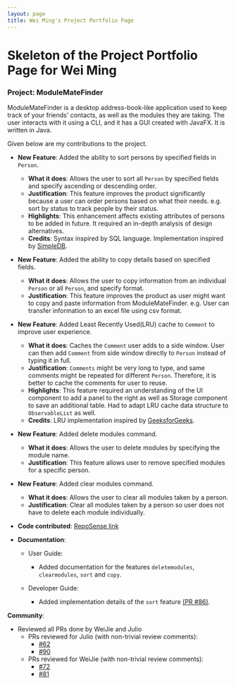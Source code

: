 ```yaml
---
layout: page
title: Wei Ming's Project Portfolio Page
---
```

# Skeleton of the Project Portfolio Page for Wei Ming

### Project: ModuleMateFinder

ModuleMateFinder is a desktop address-book-like application used to keep track of your friends' contacts, as well as the modules they are taking. The user interacts with it using a CLI, and it has a GUI created with JavaFX. It is written in Java.

Given below are my contributions to the project.


* **New Feature**: Added the ability to sort persons by specified fields in `Person`.
  - **What it does**: Allows the user to sort all `Person` by specified fields and specify ascending or descending order.
  - **Justification**: This feature improves the product significantly because a user can order persons based on what their needs. e.g. sort by status to track people by their status.
  - **Highlights**: This enhancement affects existing attributes of persons to be added in future. It required an in-depth analysis of design alternatives.
  - **Credits**: Syntax inspired by SQL language. Implementation inspired by [SimpleDB](http://cs.bc.edu/~sciore/simpledb/).


* **New Feature**: Added the ability to copy details based on specified fields.
  - **What it does**: Allows the user to copy information from an individual `Person` or all `Person`, and specify format.
  - **Justification**: This feature improves the product as user might want to copy and paste information from ModuleMateFinder. 
    e.g. User can transfer information to an excel file using csv format.


* **New Feature**: Added Least Recently Used(LRU) cache to `Comment` to improve user experience.
  - **What it does**: Caches the `Comment` user adds to a side window. User can then add `Comment` from side window directly to `Person` instead of typing it in full.
  - **Justification**: `Comments` might be very long to type, and same comments might be repeated for different `Person`. Therefore, it is better to cache the comments for user to reuse.
  - **Highlights**: This feature required an understanding of the UI component to add a panel to the right as well as Storage component to save an additional table. 
     Had to adapt LRU cache data structure to `ObservableList` as well.
  - **Credits**: LRU implementation inspired by [GeeksforGeeks](https://www.geeksforgeeks.org/lru-cache-implementation/).


* **New Feature**: Added delete modules command.
  - **What it does**: Allows the user to delete modules by specifying the module name.
  - **Justification**: This feature allows user to remove specified modules for a specific person.


* **New Feature**: Added clear modules command.
  - **What it does**: Allows the user to clear all modules taken by a person.
  - **Justification**: Clear all modules taken by a person so user does not have to delete each module individually. 
    

* **Code contributed**: [RepoSense link](https://nus-cs2103-ay2122s2.github.io/tp-dashboard/?search=lawwm&sort=groupTitle&sortWithin=title&timeframe=commit&mergegroup=&groupSelect=groupByRepos&breakdown=true&checkedFileTypes=docs~functional-code~test-code~other&since=2022-02-18)


* **Documentation**:
  - User Guide:
    - Added documentation for the features `deletemodules`, `clearmodules`, `sort` and `copy`.

  - Developer Guide:
    - Added implementation details of the `sort` feature [(PR #86)](https://github.com/AY2122S2-CS2103T-T13-4/tp/pull/86/files).


**Community**:
- Reviewed all PRs done by WeiJie and Julio
  - PRs reviewed for Julio (with non-trivial review comments): 
    - [\#62](https://github.com/AY2122S2-CS2103T-T13-4/tp/pull/62)
    - [\#90](https://github.com/AY2122S2-CS2103T-T13-4/tp/pull/90)
  - PRs reviewed for WeiJie (with non-trivial review comments): 
    - [\#72](https://github.com/AY2122S2-CS2103T-T13-4/tp/pull/72) 
    - [\#81](https://github.com/AY2122S2-CS2103T-T13-4/tp/pull/81)

    
  
